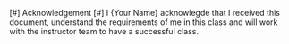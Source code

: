  [#] Acknowledgement [#] I {Your Name} acknowlegde that I received this document, understand the requirements
 of me in this class and will work with the instructor team to have a successful class.

